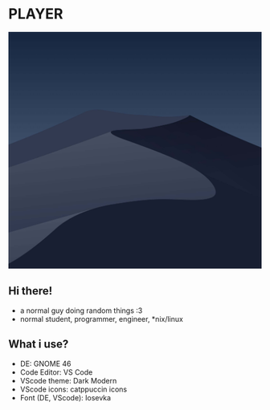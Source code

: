 # **PLAYER**
![img](picture.jpg)
## Hi there!
- a normal guy doing random things :3
- normal student, programmer, engineer, *nix/linux
## What i use?
- DE: GNOME 46
- Code Editor: VS Code
- VScode theme: Dark Modern
- VScode icons: catppuccin icons
- Font (DE, VScode): Iosevka
